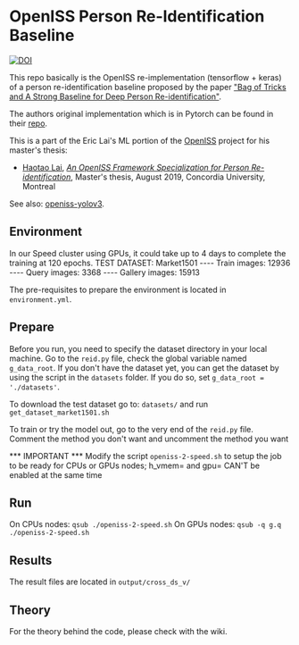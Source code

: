# OpenISS Person Re-Identification Baseline
[![DOI](https://zenodo.org/badge/doi/10.5281/zenodo.5042265.svg)](https://doi.org/10.5281/zenodo.5042265)

This repo basically is the OpenISS re-implementation (tensorflow + keras) of a person
re-identification baseline proposed by the paper
["Bag of Tricks and A Strong Baseline for Deep Person Re-identification"](https://arxiv.org/abs/1903.07071).

The authors original implementation which is in Pytorch can be found in their
[repo](https://github.com/michuanhaohao/reid-strong-baseline).

This is a part of the Eric Lai's ML portion of the [OpenISS](https://github.com/OpenISS/OpenISS) project for his
master's thesis:

* [Haotao Lai](https://github.com/laihaotao), [*An OpenISS Framework Specialization for Person Re-identification*](https://spectrum.library.concordia.ca/985788/), Master's thesis, August 2019, Concordia University, Montreal

See also: [openiss-yolov3](https://github.com/OpenISS/openiss-yolov3).

## Environment

In our Speed cluster using GPUs, it could take up to 4 days to complete the training at 120 epochs.
TEST DATASET: Market1501
---- Train images: 12936
---- Query images: 3368
---- Gallery images: 15913

The pre-requisites to prepare the environment is located in `environment.yml`.

## Prepare 

Before you run, you need to specify the dataset directory in your local machine. Go to the `reid.py` file,
check the global variable named `g_data_root`. If you don't have the dataset yet, you can get the dataset by
using the script in the `datasets` folder. If you do so, set `g_data_root = './datasets'`.

To download the test dataset go to:  `datasets/` and run `get_dataset_market1501.sh`

To train or try the model out, go to the very end of the `reid.py` file. Comment the method you don't want
and uncomment the method you want

*** IMPORTANT ***
Modify the script `openiss-2-speed.sh` to setup the job to be ready for CPUs or GPUs nodes; h_vmem= and gpu= CAN'T be enabled at the same time

## Run

On CPUs nodes: `qsub ./openiss-2-speed.sh`
On GPUs nodes: `qsub -q g.q ./openiss-2-speed.sh`

## Results
The result files are located in `output/cross_ds_v/`


## Theory

For the theory behind the code, please check with the wiki.
